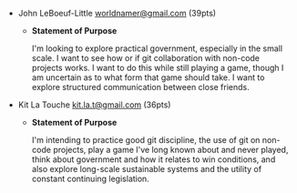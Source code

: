 - John LeBoeuf-Little <worldnamer@gmail.com> (39pts)
    - **Statement of Purpose**
    
        I'm looking to explore practical government, especially in the small scale. I want to see how or if git collaboration with non-code projects works. I want to do this while still playing a game, though I am uncertain as to what form that game should take. I want to explore structured communication between close friends.

- Kit La Touche <kit.la.t@gmail.com> (36pts)
    -  **Statement of Purpose**
        
        I'm intending to practice good git discipline, the use of git on non-code projects, play a game I've long known about and never played, think about government and how it relates to win conditions, and also explore long-scale sustainable systems and the utility of constant continuing legislation.

